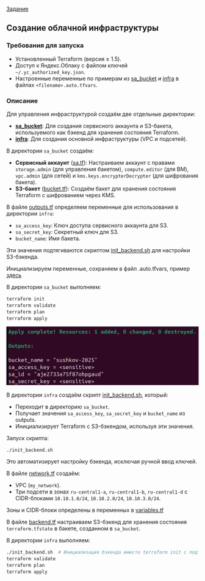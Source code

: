 [Задание](https://github.com/netology-code/devops-diplom-yandexcloud)

## Создание облачной инфраструктуры


### Требования для запуска
- Установленный Terraform (версия ≥ 1.5).
- Доступ к Яндекс.Облаку с файлом ключей `~/.yc_authorized_key.json`.
- Настроенные переменные по примерам из [sa_bucket](sa_bucket/auto.tfvars.example) и [infra](infra/auto.tfvars.example) в файлах `<filename>.auto.tfvars`.

### Описание

Для управления инфраструктурой создаём две отдельные директории:
- **[sa_bucket](sa_bucket)**: Для создания сервисного аккаунта и S3-бакета, используемого как бэкенд для хранения состояния Terraform.
- **[infra](infra)**: Для создания основной инфраструктуры (VPC и подсетей).

В директории `sa_bucket` создаём:
- **Сервисный аккаунт** ([sa.tf](sa_bucket/sa.tf)): Настраиваем аккаунт с правами `storage.admin` (для управления бакетом), `compute.editor` (для ВМ), `vpc.admin` (для сетей) и `kms.keys.encrypterDecrypter` (для шифрования бакета).
- **S3-бакет** ([bucket.tf](sa_bucket/bucket.tf)): Создаём бакет для хранения состояния Terraform с шифрованием через KMS.

В файле [outputs.tf](sa_bucket/outputs.tf) определяем переменные для использования в директории `infra`:
- `sa_access_key`: Ключ доступа сервисного аккаунта для S3.
- `sa_secret_key`: Секретный ключ для S3.
- `bucket_name`: Имя бакета.

Эти значения подтягиваются скриптом [init_backend.sh](infra/init_backend.sh) для настройки S3-бэкенда.

Инициализируем переменные, сохраняем в файл <filename>.auto.tfvars, пример [здесь](sa_bucket/auto.tfvars.example)

В директории `sa_bucket` выполняем:
```bash
terraform init
terraform validate
terraform plan
terraform apply
```

![result sa_bucket](images/image01.png)

В директории `infra` создаём скрипт [init_backend.sh](infra/init_backend.sh), который:
- Переходит в директорию `sa_bucket`.
- Получает значения `sa_access_key`, `sa_secret_key` и `bucket_name` из outputs.
- Инициализирует Terraform с S3-бэкендом, используя эти значения.

Запуск скрипта:
```bash
./init_backend.sh
```
Это автоматизирует настройку бэкенда, исключая ручной ввод ключей.

В файле [network.tf](infra/network.tf) создаём:
- VPC (`my_network`).
- Три подсети в зонах `ru-central1-a`, `ru-central1-b`, `ru-central1-d` с CIDR-блоками `10.10.1.0/24`, `10.10.2.0/24`, `10.10.3.0/24`.  

Зоны и CIDR-блоки определены в переменных в [variables.tf](infra/variables.tf)

В файле [backend.tf](infra/backend.tf) настраиваем S3-бэкенд для хранения состояния `terraform.tfstate` в бакете, созданном в `sa_bucket`.

В директории `infra` выполняем:
```bash
./init_backend.sh  # Инициализация бэкенда вместо terraform init с подтягиванием ключей
terraform validate
terraform plan
terraform apply
```
